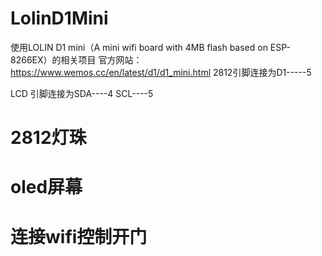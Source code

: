 # LolinD1Mini
使用LOLIN D1 mini（A mini wifi board with 4MB flash based on ESP-8266EX）的相关项目
官方网站：
https://www.wemos.cc/en/latest/d1/d1_mini.html
2812引脚连接为D1-----5

LCD 引脚连接为SDA----4
             SCL----5
# 2812灯珠
# oled屏幕
# 连接wifi控制开门
